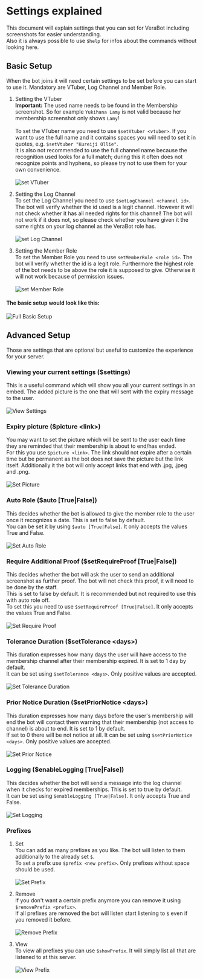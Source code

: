 # Settings explained

This document will explain settings that you can set for VeraBot including screenshots for easier understanding. <br>
Also it is always possible to use `$help` for infos about the commands without looking here.

## Basic Setup

When the bot joins it will need certain settings to be set before you can start to use it. Mandatory are VTuber, Log Channel and Member Role. <br>
1. Setting the VTuber <br>
    **Important:** The used name needs to be found in the Membership screenshot. So for example `Yukihana Lamy` is not valid because her membership screenshot only shows `Lamy`!<br>
    <br>
    To set the VTuber name you need to use `$setVtuber <vtuber>`. If you want to use the full name and it contains spaces you will need to set it in quotes, e.g. `$setVtuber "Kureiji Ollie"`. <br> 
    It is also not recommended to use the full channel name because the recognition used looks for a full match; during this it often does not recognize points and hyphens, so please try not to use them for your own convenience. <br>
    <br>
    ![set VTuber](https://user-images.githubusercontent.com/79670160/119546498-45df3e80-bd94-11eb-875f-9fef279d161e.png) <br>


2. Setting the Log Channel <br>
    To set the Log Channel you need to use `$setLogChannel <channel id>`. The bot will verify whether the id used is a legit channel. However it will not check whether it has all needed rights for this channel! The bot will not work if it does not, so please check whether you have given it the same rights on your log channel as the VeraBot role has. <br>
    <br>
    ![set Log Channel](https://user-images.githubusercontent.com/79670160/119546565-54c5f100-bd94-11eb-8333-8c9fc35f251f.png) <br>

3. Setting the Member Role <br>
    To set the Member Role you need to use `setMemberRole <role id>`. The bot will verify whether the id is a legit role. Furthermore the highest role of the bot needs to be above the role it is supposed to give. Otherwise it will not work because of permission issues. <br>
    <br>
    ![set Member Role](https://user-images.githubusercontent.com/79670160/119546608-63140d00-bd94-11eb-945c-2bd974891675.png) <br>

#### The basic setup would look like this: <br>
![Full Basic Setup](https://user-images.githubusercontent.com/79670160/119546642-6e673880-bd94-11eb-9bb2-59f9bd3fce4b.png)


## Advanced Setup

Those are settings that are optional but useful to customize the experience for your server. <br>

### Viewing your current settings ($settings) <br>
  This is a useful command which will show you all your current settings in an embed. The added picture is the one that will sent with the expiry message to the user. <br>
  <br>
  ![View Settings](https://user-images.githubusercontent.com/79670160/119546693-7d4deb00-bd94-11eb-876e-59419069b0cc.png) <br>

### Expiry picture ($picture \<link>) <br>
  You may want to set the picture which will be sent to the user each time they are reminded that their membership is about to end/has ended. <br>
  For this you use `$picture <link>`. The link should not expire after a certain time but be permanent as the bot does not save the picture but the link itself. Additionally it the bot will only accept links that end with .jpg, .jpeg and .png. <br>
  <br>
  ![Set Picture](https://user-images.githubusercontent.com/79670160/119549101-2d245800-bd97-11eb-97d0-38fc4ab90a82.png) <br>

### Auto Role ($auto [True|False]) <br>
  This decides whether the bot is allowed to give the member role to the user once it recognizes a date. This is set to false by default.<br>
  You can be set it by using `$auto [True|False]`. It only accepts the values True and False. <br>
  <br> 
  ![Set Auto Role](https://user-images.githubusercontent.com/79670160/119550341-96f13180-bd98-11eb-8110-c6d1654a0cff.png) <br>
    
### Require Additional Proof ($setRequireProof [True|False]) <br>
  This decides whether the bot will ask the user to send an additional screenshot as further proof. The bot will not check this proof, it will need to be done by the staff. <br>
  This is set to false by default. It is recommended but not required to use this with auto role off. <br>
  To set this you need to use `$setRequireProof [True|False]`. It only accepts the values True and False. <br>
  <br> 
  ![Set Require Proof](https://user-images.githubusercontent.com/79670160/119546814-a1113100-bd94-11eb-8bf7-fe69edff5c87.png) <br>

### Tolerance Duration ($setTolerance \<days>) <br>
  This duration expresses how many days the user will have access to the membership channel after their membership expired. It is set to 1 day by default. <br>
  It can be set using `$setTolerance <days>`. Only positive values are accepted. <br>
  <br> 
  ![Set Tolerance Duration](https://user-images.githubusercontent.com/79670160/119546929-c0a85980-bd94-11eb-997a-996d4b0b3640.png) <br>

### Prior Notice Duration ($setPriorNotice \<days>) <br>
  This duration expresses how many days before the user's membership will end the bot will contact them warning that their membership (not access to channel) is about to end. It is set to 1 by default. <br>
  If set to 0 there will be not notice at all. It can be set using `$setPriorNotice <days>`. Only positive values are accepted. <br>
  <br> 
  ![Set Prior Notice](https://user-images.githubusercontent.com/79670160/119547008-db7ace00-bd94-11eb-8fe9-77dee45cd5c2.png) <br>

### Logging ($enableLogging [True|False]) <br>
  This decides whether the bot will send a message into the log channel when it checks for expired memberships. This is set to true by default. <br>
  It can be set using `$enableLogging [True|False]`. It only accepts True and False. <br>
  <br>
  ![Set Logging](https://user-images.githubusercontent.com/79670160/119653450-a10e4100-be27-11eb-9835-3ccd186ad01e.png) <br>

### Prefixes
  1. Set <br>
      You can add as many prefixes as you like. The bot will listen to them additionally to the already set `$`. <br>
      To set a prefix use `$prefix <new prefix>`. Only prefixes without space should be used. <br>
      <br> 
      ![Set Prefix](https://user-images.githubusercontent.com/79670160/119547115-fc432380-bd94-11eb-8847-894ac0dc0c1c.png) <br>
  
  2. Remove <br>
      If you don't want a certain prefix anymore you can remove it using `$removePrefix <prefix>`. <br>
      If all prefixes are removed the bot will listen start listening to `$` even if you removed it before. <br>
      <br> 
      ![Remove Prefix](https://user-images.githubusercontent.com/79670160/119548403-7a53fa00-bd96-11eb-8bb5-737d9ca3dedf.png) <br>

  3. View <br>
      To view all prefixes you can use `$showPrefix`. It will simply list all that are listened to at this server. <br>
      <br> 
      ![View Prefix](https://user-images.githubusercontent.com/79670160/119548651-b5eec400-bd96-11eb-85ec-aa19da080dab.png)


